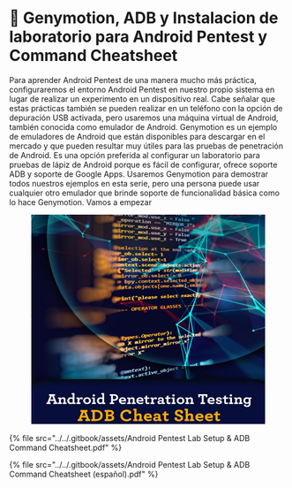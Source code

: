 # 👾 Genymotion, ADB y Instalacion de laboratorio para Android Pentest y Command Cheatsheet

Para aprender Android Pentest de una manera mucho más práctica, configuraremos el entorno Android Pentest en nuestro propio sistema en lugar de realizar un experimento en un dispositivo real. Cabe señalar que estas prácticas también se pueden realizar en un teléfono con la opción de depuración USB activada, pero usaremos una máquina virtual de Android, también conocida como emulador de Android. Genymotion es un ejemplo de emuladores de Android que están disponibles para descargar en el mercado y que pueden resultar muy útiles para las pruebas de penetración de Android. Es una opción preferida al configurar un laboratorio para pruebas de lápiz de Android porque es fácil de configurar, ofrece soporte ADB y soporte de Google Apps. Usaremos Genymotion para demostrar todos nuestros ejemplos en esta serie, pero una persona puede usar cualquier otro emulador que brinde soporte de funcionalidad básica como lo hace Genymotion. Vamos a empezar



<figure><img src="../../.gitbook/assets/Android-Pentest-Lab-Setup-ADB-Command-Cheatsheet-pdf.png" alt=""><figcaption></figcaption></figure>



{% file src="../../.gitbook/assets/Android Pentest Lab Setup & ADB Command Cheatsheet.pdf" %}



{% file src="../../.gitbook/assets/Android Pentest Lab Setup & ADB Command Cheatsheet (español).pdf" %}
